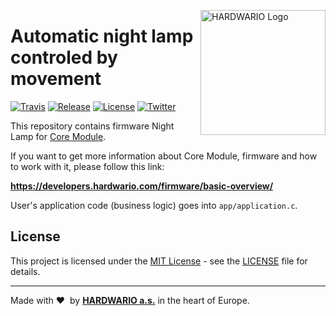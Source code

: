 <a href="https://www.hardwario.com/"><img src="https://www.hardwario.com/ci/assets/hw-logo.svg" width="200" alt="HARDWARIO Logo" align="right"></a>

# Automatic night lamp controled by movement

[![Travis](https://img.shields.io/travis/bigclownprojects/bcf-radio-night-lamp/master.svg)](https://travis-ci.org/bigclownprojects/bcf-radio-night-lamp)
[![Release](https://img.shields.io/github/release/bigclownprojects/bcf-radio-night-lamp.svg)](https://github.com/bigclownprojects/bcf-radio-night-lamp/releases)
[![License](https://img.shields.io/github/license/bigclownprojects/bcf-radio-night-lamp.svg)](https://github.com/bigclownprojects/bcf-radio-night-lamp/blob/master/LICENSE)
[![Twitter](https://img.shields.io/twitter/follow/hardwario_en.svg?style=social&label=Follow)](https://twitter.com/hardwario_en)

This repository contains firmware Night Lamp for [Core Module](https://shop.bigclown.com/core-module).

If you want to get more information about Core Module, firmware and how to work with it, please follow this link:

**https://developers.hardwario.com/firmware/basic-overview/**

User's application code (business logic) goes into `app/application.c`.

## License

This project is licensed under the [MIT License](https://opensource.org/licenses/MIT/) - see the [LICENSE](LICENSE) file for details.

---

Made with &#x2764;&nbsp; by [**HARDWARIO a.s.**](https://www.hardwario.com/) in the heart of Europe.
